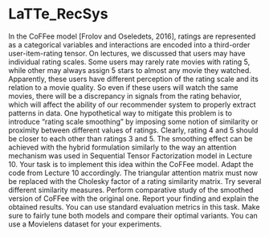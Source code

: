 # LaTTe_RecSys

In the CoFFee model [Frolov and Oseledets, 2016], ratings are represented as a categorical variables and
interactions are encoded into a third-order user-item-rating tensor. On lectures, we discussed that users may
have individual rating scales. Some users may rarely rate movies with rating 5, while other may always
assign 5 stars to almost any movie they watched. Apparently, these users have different perception of the
rating scale and its relation to a movie quality. So even if these users will watch the same movies, there will
be a discrepancy in signals from the rating behavior, which will affect the ability of our recommender system
to properly extract patterns in data.
One hypothetical way to mitigate this problem is to introduce “rating scale smoothing” by imposing
some notion of similarity or proximity between different values of ratings. Clearly, rating 4 and 5 should be
closer to each other than ratings 3 and 5. The smoothing effect can be achieved with the hybrid formulation
similarly to the way an attention mechanism was used in Sequential Tensor Factorization model in Lecture
10.
Your task is to implement this idea within the CoFFee model. Adapt the code from Lecture 10 accordingly.
The triangular attention matrix must now be replaced with the Cholesky factor of a rating similarity matrix.
Try several different similarity measures. Perform comparative study of the smoothed version of CoFFee with the original one. Report your finding and explain the obtained results. You can use standard evaluation metrics in this task. Make sure to fairly tune both models and compare their optimal variants. You can use a Movielens dataset for your experiments.

